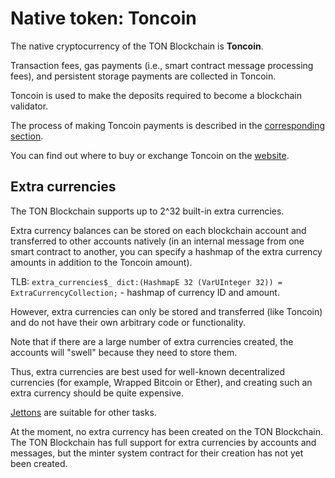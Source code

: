 # Native token: Toncoin

The native cryptocurrency of the TON Blockchain is **Toncoin**.

Transaction fees, gas payments (i.e., smart contract message processing fees), and persistent storage payments are collected in Toncoin.

Toncoin is used to make the deposits required to become a blockchain validator.

The process of making Toncoin payments is described in the [corresponding section](/develop/dapps/asset-processing).

You can find out where to buy or exchange Toncoin on the [website](https://ton.org/coin).

## Extra currencies

The TON Blockchain supports up to 2^32 built-in extra currencies. 

Extra currency balances can be stored on each blockchain account and transferred to other accounts natively (in an internal message from one smart contract to another, you can specify a hashmap of the extra currency amounts in addition to the Toncoin amount).

TLB: `extra_currencies$_ dict:(HashmapE 32 (VarUInteger 32)) = ExtraCurrencyCollection;` - hashmap of currency ID and amount.

However, extra currencies can only be stored and transferred (like Toncoin) and do not have their own arbitrary code or functionality.

Note that if there are a large number of extra currencies created, the accounts will "swell" because they need to store them.

Thus, extra currencies are best used for well-known decentralized currencies (for example, Wrapped Bitcoin or Ether), and creating such an extra currency should be quite expensive.

[Jettons](/develop/dapps/defi/tokens#jettons) are suitable for other tasks.

At the moment, no extra currency has been created on the TON Blockchain. The TON Blockchain has full support for extra currencies by accounts and messages, but the minter system contract for their creation has not yet been created. 